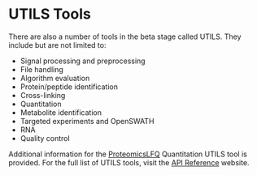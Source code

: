 UTILS Tools
===========

There are also a number of tools in the beta stage called UTILS. They include but are not limited to:

- Signal processing and preprocessing
- File handling
- Algorithm evaluation
- Protein/peptide identification
- Cross-linking
- Quantitation
- Metabolite identification
- Targeted experiments and OpenSWATH
- RNA
- Quality control

Additional information for the [ProteomicsLFQ](../topp-and-utils/proteomicslfq.md) Quantitation UTILS tool is provided. For the full list of UTILS tools, visit the [API Reference](https://abibuilder.informatik.uni-tuebingen.de/archive/openms/Documentation/nightly/html/UTILS_documentation.html) website.
